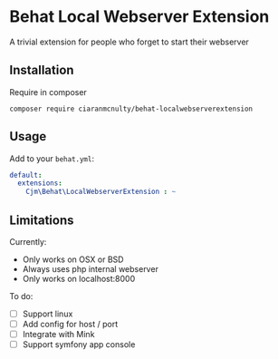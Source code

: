 Behat Local Webserver Extension
===============================

A trivial extension for people who forget to start their webserver

Installation
------------

Require in composer

```
composer require ciaranmcnulty/behat-localwebserverextension
```

Usage
-----

Add to your `behat.yml`:

```yml
default:
  extensions:
    Cjm\Behat\LocalWebserverExtension : ~
```

Limitations
-----------

Currently:

 * Only works on OSX or BSD
 * Always uses php internal webserver
 * Only works on localhost:8000

To do:

 - [ ] Support linux
 - [ ] Add config for host / port
 - [ ] Integrate with Mink
 - [ ] Support symfony app console
